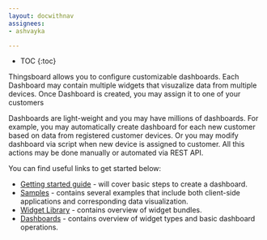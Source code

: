 ```yaml
---
layout: docwithnav
assignees:
- ashvayka

---
```


* TOC
{:toc}

Thingsboard allows you to configure customizable dashboards. 
Each Dashboard may contain multiple widgets that visuzalize data from multiple devices.
Once Dashboard is created, you may assign it to one of your customers
 
Dashboards are light-weight and you may have millions of dashboards. 
For example, you may automatically create dashboard for each new customer based on data from registered customer devices. 
Or you may modify dashboard via script when new device is assigned to customer. All this actions may be done manually or automated via REST API.

You can find useful links to get started below:

 - [Getting started guide](/docs/getting-started-guides/helloworld/) - will cover basic steps to create a dashboard.
 - [Samples](/docs/samples/) - contains several examples that include both client-side applications and corresponding data visualization.
 - [Widget Library](/docs/user-guide/ui/widget-library/) - contains overview of widget bundles.
 - [Dashboards](/docs/user-guide/ui/dashboards/) - contains overview of widget types and basic dashboard operations.